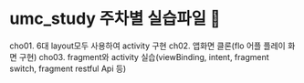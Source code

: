 # umc_study 주차별 실습파일 🐬

cho01. 6대 layout모두 사용하여 activity 구현
ch02. 앱화면 클론(flo 어플 플레이 화면 구현)
cho03. fragment와 activity 실습(viewBinding, intent, fragment switch, fragment restful Api 등)

